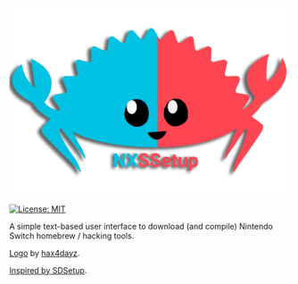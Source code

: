 ![NXSSetup Logo](https://raw.githubusercontent.com/oojmed/NXSSetup/master/images/logo/logo_text.png)

[![License: MIT](https://img.shields.io/badge/License-MIT-blue.svg)](https://choosealicense.com/licenses/mit/l)

A simple text-based user interface to download (and compile) Nintendo Switch homebrew / hacking tools.

[Logo](https://github.com/oojmed/NXSSetup/blob/master/images/logo) by [hax4dayz](https://github.com/hax4dazy).

[Inspired by SDSetup](https://github.com/noahc3/SDSetup).